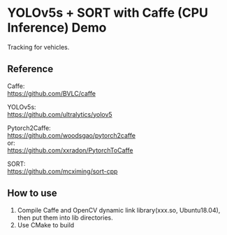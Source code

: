 # YOLOv5s + SORT with Caffe (CPU Inference) Demo  
Tracking for vehicles.
## Reference
Caffe:  
https://github.com/BVLC/caffe


YOLOv5s:  
https://github.com/ultralytics/yolov5  


Pytorch2Caffe:  
https://github.com/woodsgao/pytorch2caffe  
or:  
https://github.com/xxradon/PytorchToCaffe


SORT:  
https://github.com/mcximing/sort-cpp
## How to use
1. Compile Caffe and OpenCV dynamic link library(xxx.so, Ubuntu18.04), then put them into lib directories.
2. Use CMake to build
